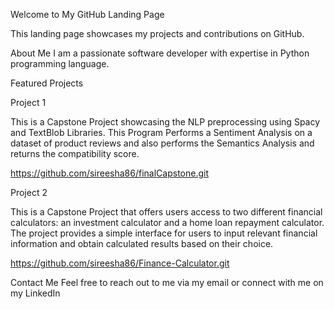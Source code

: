 Welcome to My GitHub Landing Page

This landing page showcases my projects and contributions on GitHub.

About Me
I am a passionate software developer with expertise in Python programming language.

Featured Projects

Project 1

This is a Capstone Project showcasing the NLP preprocessing using Spacy and TextBlob Libraries. This Program Performs a Sentiment Analysis on a dataset of product reviews and also performs the Semantics Analysis and returns the compatibility score.

https://github.com/sireesha86/finalCapstone.git

Project 2

This is a Capstone Project that offers users access to two different financial calculators: an investment calculator and a home loan repayment calculator. The project provides a simple interface for users to input relevant financial information and obtain calculated results based on their choice.

https://github.com/sireesha86/Finance-Calculator.git

Contact Me
Feel free to reach out to me via my email or connect with me on my LinkedIn
